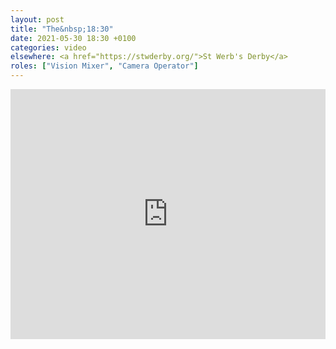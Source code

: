 ```yaml
---
layout: post
title: "The&nbsp;18:30"
date: 2021-05-30 18:30 +0100
categories: video
elsewhere: <a href="https://stwderby.org/">St Werb's Derby</a>
roles: ["Vision Mixer", "Camera Operator"]
---
```


<iframe width="100%" height="400em" src="https://www.youtube.com/embed/QlEoUwFEIrQ" frameborder="0" allow="accelerometer; autoplay; clipboard-write; encrypted-media; gyroscope; picture-in-picture" allowfullscreen></iframe>
